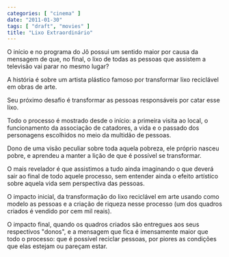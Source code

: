 ```yaml
---
categories: [ "cinema" ]
date: "2011-01-30"
tags: [ "draft", "movies" ]
title: "Lixo Extraordinário"
---
```

O início e no programa do Jô possui um sentido maior por causa da
mensagem de que, no final, o lixo de todas as pessoas que assistem a
televisão vai parar no mesmo lugar?

A história é sobre um artista plástico famoso por transformar lixo
reciclável em obras de arte.

Seu próximo desafio é transformar as pessoas responsáveis por catar
esse lixo.

Todo o processo é mostrado desde o início: a primeira visita ao local,
o funcionamento da associação de catadores, a vida e o passado dos
personagens escolhidos no meio da multidão de pessoas.

Dono de uma visão peculiar sobre toda aquela pobreza, ele próprio nasceu
pobre, e aprendeu a manter a lição de que é possível se transformar.

O mais revelador é que assistimos a tudo ainda imaginando o que deverá
sair ao final de todo aquele processo, sem entender ainda o efeito
artístico sobre aquela vida sem perspectiva das pessoas.

O impacto inicial, da transformação do lixo reciclável em arte usando
como modelo as pessoas e a criação de riqueza nesse processo (um dos
quadros criados é vendido por cem mil reais).

O impacto final, quando os quadros criados são entregues aos seus
respectivos "donos", e a mensagem que fica é imensamente maior que todo
o processo: que é possível reciclar pessoas, por piores as condições
que elas estejam ou pareçam estar.

